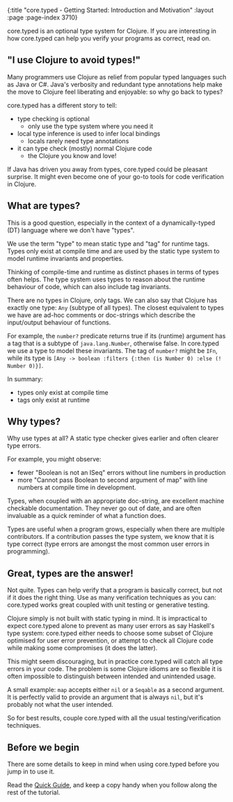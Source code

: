 {:title "core.typed - Getting Started: Introduction and Motivation"
 :layout :page :page-index 3710}

core.typed is an optional type system for Clojure. If you are interesting in how core.typed
can help you verify your programs as correct, read on.

## "I use Clojure to avoid types!"

Many programmers use Clojure as relief from popular typed languages such as Java or C#.
Java's verbosity and redundant type annotations help make the move to Clojure feel liberating
and enjoyable: so why go back to types?

core.typed has a different story to tell:
- type checking is optional
  - only use the type system where you need it
- local type inference is used to infer local bindings
  - locals rarely need type annotations
- it can type check (mostly) normal Clojure code
  - the Clojure you know and love!

If Java has driven you away from types, core.typed could be pleasant surprise.
It might even become one of your go-to tools for code verification in Clojure.

## What are types?

This is a good question, especially in the context of a dynamically-typed (DT) language
where we don't have "types".

We use the term "type" to mean static type and "tag" for runtime tags.
Types only exist at compile time and are used by the static type system to model runtime
invariants and properties.

Thinking of compile-time and runtime as distinct phases in terms of types often helps.
The type system uses types to reason about the runtime behaviour of code, which can
also include tag invariants.

There are no types in Clojure, only tags. We can also say that Clojure has exactly one type: `Any` (subtype of all types).
The closest equivalent to types we have
are ad-hoc comments or doc-strings which describe the input/output behaviour
of functions.

For example, the `number?` predicate returns true if its (runtime) argument
has a tag that is a subtype of `java.lang.Number`, otherwise false. In core.typed
we use a type to model these invariants.
The tag of `number?` might be `IFn`, while its type is `[Any -> boolean :filters {:then (is Number 0) :else (! Number 0)}]`.

In summary:
- types only exist at compile time
- tags only exist at runtime

## Why types?

Why use types at all? A static type checker gives earlier and often clearer type errors.

For example, you might observe:
- fewer "Boolean is not an ISeq" errors without line numbers in production
- more "Cannot pass Boolean to second argument of map" with line numbers at compile time in development.

Types, when coupled with an appropriate doc-string, are excellent machine checkable documentation.
They never go out of date, and are often invaluable as a quick reminder of what a function does.

Types are useful when a program grows, especially when there are multiple contributors.
If a contribution passes the type system, we know that it is type correct (type errors are amongst
the most common user errors in programming).

## Great, types are the answer!

Not quite. Types can help verify that a program is basically correct, but not if it does the right thing.
Use as many verification techniques as you can: core.typed works great coupled with unit testing or
generative testing.

Clojure simply is not built with static typing in mind. It is impractical to expect core.typed alone
to prevent as many user errors as say Haskell's type system: core.typed either needs to choose some
subset of Clojure optimised for user error prevention, or attempt to check all Clojure code
while making some compromises (it does the latter).

This might seem discouraging, but in practice core.typed will catch all type errors in your code.
The problem is some Clojure idioms are so flexible it is often impossible to distinguish
between intended and unintended usage.

A small example: `map` accepts either `nil` or a `Seqable` as a second argument. It is perfectly
valid to provide an argument that is always `nil`, but it's probably not what the user intended.

So for best results, couple core.typed with all the usual testing/verification techniques.

## Before we begin

There are some details to keep in mind when using core.typed before you jump in to use it.

Read the [Quick Guide](../../quick_guide), and keep a copy handy when you follow along the rest of the tutorial.
